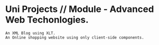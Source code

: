# Uni Projects // Module - Advanced Web Techonlogies.
	An XML Blog using XLT.
	An Online shopping website using only client-side components.
